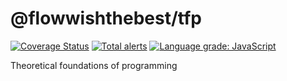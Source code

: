# @flowwishthebest/tfp
[![Coverage Status](https://coveralls.io/repos/github/flowwishthebest/tfp/badge.svg?branch=feature/add_coverage_support)](https://coveralls.io/github/flowwishthebest/tfp?branch=feature/add_coverage_support)
[![Total alerts](https://img.shields.io/lgtm/alerts/g/flowwishthebest/tfp.svg?logo=lgtm&logoWidth=18)](https://lgtm.com/projects/g/flowwishthebest/tfp/alerts/)
[![Language grade: JavaScript](https://img.shields.io/lgtm/grade/javascript/g/flowwishthebest/tfp.svg?logo=lgtm&logoWidth=18)](https://lgtm.com/projects/g/flowwishthebest/tfp/context:javascript)



Theoretical foundations of programming

